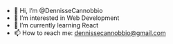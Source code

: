- 👋 Hi, I’m @DennisseCannobbio
- 👀 I’m interested in Web Development 
- 🌱 I’m currently learning React
- 📫 How to reach me: dennissecannobbio@gmail.com

<!---
DennisseCannobbio/DennisseCannobbio is a ✨ special ✨ repository because its `README.md` (this file) appears on your GitHub profile.
You can click the Preview link to take a look at your changes.
--->
